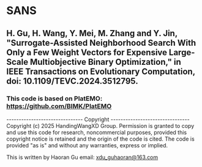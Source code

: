 # SANS
## H. Gu, H. Wang, Y. Mei, M. Zhang and Y. Jin, "Surrogate-Assisted Neighborhood Search With Only a Few Weight Vectors for Expensive Large-Scale Multiobjective Binary Optimization," in IEEE Transactions on Evolutionary Computation, doi: 10.1109/TEVC.2024.3512795.
### This code is based on PlatEMO: https://github.com/BIMK/PlatEMO

------------------------------- Copyright --------------------------------
Copyright (c) 2025 HandingWangXD Group. Permission is granted to copy and use this code for research, noncommercial purposes,
provided this copyright notice is retained and the origin of the code is cited.
The code is provided "as is" and without any warranties, express or implied.

This is written by Haoran Gu
email: xdu_guhaoran@163.com
